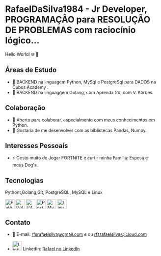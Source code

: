 # RafaelDaSilva1984 - Jr Developer, PROGRAMAÇÃO para RESOLUÇÃO DE PROBLEMAS com raciocínio lógico...

Hello World! 🌐 👋 

## Áreas de Estudo
- 🌱 BACKEND na linguagem Python, MySql e PostgreSql para DADOS na Cubos Academy .
- 🌱 BACKEND na linguaggem Golang, com Aprenda Go, com V. Körbes.



## Colaboração
- 👯 Aberto para colaborar, especialmente com meus conhecimentos em Python.
- 🤔 Gostaria de me desenvolver com as bibliotecas Pandas, Numpy.

## Interesses Pessoais
- ⚡ Gosto muito de Jogar FORTNITE e curtir minha Família: Esposa e meus Dog's.

## Tecnologias
Pythont,Golang,Git, PostgreSQL, MySQL e Linux
<p align="left">
  <img src="https://cdn.jsdelivr.net/npm/devicon@2.10.0/icons/python/python-original.svg" alt="Python" width="30" height="30"/>
  <img src="https://cdn.jsdelivr.net/npm/devicon@2.10.0/icons/go/go-original.svg" alt="Golang" width="30" height="30">
  <img src="https://cdn.jsdelivr.net/npm/devicon@2.10.0/icons/git/git-original.svg" alt="Git" width="30" height="30">
  <img src="https://cdn.jsdelivr.net/npm/devicon@2.10.0/icons/postgresql/postgresql-original.svg" alt="PostgreSQL" width="30" height="30">
  <img src="https://cdn.jsdelivr.net/npm/devicon@2.10.0/icons/mysql/mysql-original.svg" alt="MySQL" width="30" height="30">
  <img src="https://cdn.jsdelivr.net/npm/devicon@2.10.0/icons/linux/linux-original.svg" alt="Linux" width="30" height="30">



</p>

## Contato

- 📧 E-mail: rfsrafaelsilva@gmail.com e ou rfsrafaelsilva@icloud.com

- <img src="https://cdn1.iconfinder.com/data/icons/logotypes/32/circle-linkedin-512.png" alt="LinkedIn" width="30" height="30"/> LinkedIn: [Rafael no LinkedIn](https://www.linkedin.com/in/rafael-d-62a7a81a6/) <br>
  

  


          





          
          
